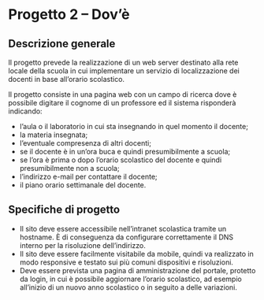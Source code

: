 # Progetto 2 – Dov’è

## Descrizione generale

Il progetto prevede la realizzazione di un web server destinato alla rete locale della scuola in cui implementare un servizio di localizzazione dei docenti in base all’orario scolastico.

Il progetto consiste in una pagina web con un campo di ricerca dove è possibile digitare il cognome di un professore ed il sistema risponderà indicando:

- l’aula o il laboratorio in cui sta insegnando in quel momento il docente;
- la materia insegnata;
- l’eventuale compresenza di altri docenti;
- se il docente è in un’ora buca e quindi presumibilmente a scuola;
- se l’ora è prima o dopo l’orario scolastico del docente e quindi presumibilmente non a scuola;
- l’indirizzo e-mail per contattare il docente;
- il piano orario settimanale del docente.

## Specifiche di progetto

- Il sito deve essere accessibile nell’intranet scolastica tramite un hostname. È di conseguenza da configurare correttamente il DNS interno per la risoluzione dell’indirizzo.
- Il sito deve essere facilmente visitabile da mobile, quindi va realizzato in modo responsive e testato sui più comuni dispositivi e risoluzioni.
- Deve essere prevista una pagina di amministrazione del portale, protetto da login, in cui è possibile aggiornare l’orario scolastico, ad esempio all’inizio di un nuovo anno scolastico o in seguito a delle variazioni.

